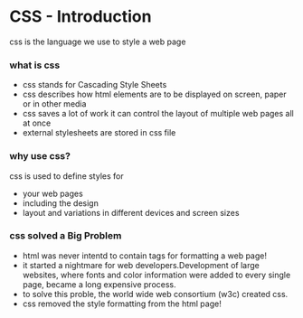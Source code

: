 # CSS - Introduction

css is the language we use to style a web page

### what is css
- css stands for Cascading Style Sheets
- css describes how html elements are to be displayed on screen, paper or in other media
- css saves a lot of work it can control the layout of multiple web pages all at once
- external stylesheets are stored in css file

### why use css?
css is used to define styles for 
- your web pages
- including the design
- layout and variations in different devices and screen sizes

### css solved a Big Problem
- html was never intentd to contain tags for formatting a web page!
- it started a nightmare for web developers.Development of large websites, where fonts and color information were added to every single page, became a long expensive process.
- to solve this proble, the world wide web consortium (w3c) created css.
- css removed the style formatting from the html page!

